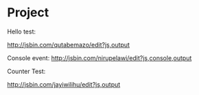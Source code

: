 # Project

Hello test:

  http://jsbin.com/qutabemazo/edit?js,output
  
  Console event:
    http://jsbin.com/nirupelawi/edit?js,console,output

Counter Test:

  http://jsbin.com/jayiwilihu/edit?js,output
